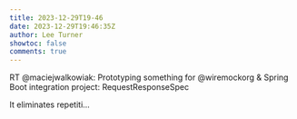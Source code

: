 ```yaml
---
title: 2023-12-29T19-46
date: 2023-12-29T19:46:35Z
author: Lee Turner
showtoc: false
comments: true
---
```


RT @maciejwalkowiak: Prototyping something for @wiremockorg &amp; Spring Boot integration project: RequestResponseSpec 

It eliminates repetiti…

